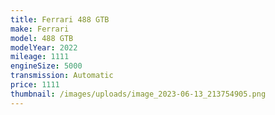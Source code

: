 ```yaml
---
title: Ferrari 488 GTB
make: Ferrari
model: 488 GTB
modelYear: 2022
mileage: 1111
engineSize: 5000
transmission: Automatic
price: 1111
thumbnail: /images/uploads/image_2023-06-13_213754905.png
---
```

